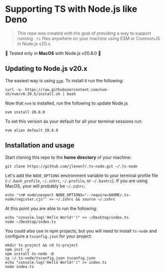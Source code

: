 # Supporting TS with Node.js like Deno

> This repo was created with the goal of providing a way to
> support running `.ts` files anywhere on your machine using
> ESM or CommonJS in Node.js v20.x.

🚨 Tested only in **MacOS** with Node.js v20.8.0 🚨

## Updating to Node.js v20.x

The easiest way is using [`nvm`](https://github.com/nvm-sh/nvm). To
install it run the following:

```shell
curl -o- https://raw.githubusercontent.com/nvm-sh/nvm/v0.39.5/install.sh | bash
```

Now that `nvm` is installed, run the following to update Node.js

```shell
nvm install 20.8.0
```

To set this version as your default for all your terminal sessions run:

```shell
nvm alias default 20.8.0
```

## Installation and usage

Start cloning this repo to the **home directory** of your machine:

```shell
git clone https://github.com/jlenon7/.ts-node.git ~/.ts-node
```

Let's add the `NODE_OPTIONS` environment variable to your 
terminal profile file (`~/.bash_profile`, `~/.zshrc`, `~/.profile`, or `~/.bashrc`).
If you are using MacOS, your will probably be `~/.zshrc`:

```shell
echo '\n# node\nexport NODE_OPTIONS="--require=$HOME/.ts-node/register.cjs"' >> ~/.zshrc && source ~/.zshrc
```

At this point you are able to run the following:

```shell
echo "console.log('Hello World!')" >> ~/Desktop/index.ts
node ~/Desktop/index.ts
```

You could also use in npm projects, but you will need to install
`ts-node` and configure a `tsconfig.json` for your project:

```shell
mkdir ts-project && cd ts-project
npm init -y
npm install ts-node -D
cp ~/.ts-node/tsconfig.json tsconfig.json
echo "console.log('Hello World!')" >> index.ts
node index.ts
```
